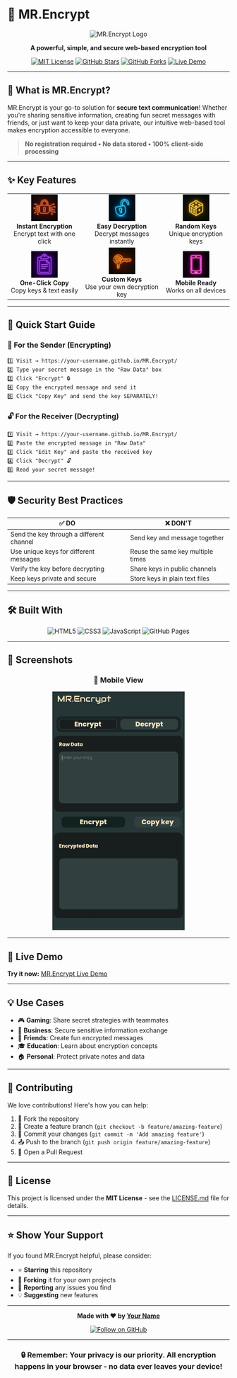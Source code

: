 # 🔐 MR.Encrypt

<div align="center">

![MR.Encrypt Logo](https://via.placeholder.com/200x100/4A90E2/FFFFFF?text=MR.Encrypt)

**A powerful, simple, and secure web-based encryption tool**

[![MIT License](https://img.shields.io/badge/license-MIT-blue.svg?style=for-the-badge)](LICENSE.md)
[![GitHub Stars](https://img.shields.io/github/stars/your-username/MR.Encrypt?style=for-the-badge&logo=github)](https://github.com/your-username/MR.Encrypt/stargazers)
[![GitHub Forks](https://img.shields.io/github/forks/your-username/MR.Encrypt?style=for-the-badge&logo=github)](https://github.com/your-username/MR.Encrypt/network)
[![Live Demo](https://img.shields.io/badge/Live-Demo-success?style=for-the-badge&logo=github)](https://your-username.github.io/MR.Encrypt/)

</div>

---

## 🚀 What is MR.Encrypt?

MR.Encrypt is your go-to solution for **secure text communication**! Whether you're sharing sensitive information, creating fun secret messages with friends, or just want to keep your data private, our intuitive web-based tool makes encryption accessible to everyone.

> **No registration required • No data stored • 100% client-side processing**

---

## ✨ Key Features

<table>
<tr>
<td align="center">
<img src="./assets/images/F1.jpeg" alt="Encrypt" width="60"/>
<br><strong>Instant Encryption</strong>
<br>Encrypt text with one click
</td>
<td align="center">
<img src="./assets/images/F2.jpeg" alt="Decrypt" width="60"/>
<br><strong>Easy Decryption</strong>
<br>Decrypt messages instantly
</td>
<td align="center">
<img src="./assets/images/F3.jpeg" alt="Random Key" width="60"/>
<br><strong>Random Keys</strong>
<br>Unique encryption keys
</td>
</tr>
<tr>
<td align="center">
<img src="./assets/images/F4.jpeg" alt="Copy" width="60"/>
<br><strong>One-Click Copy</strong>
<br>Copy keys & text easily
</td>
<td align="center">
<img src="./assets/images/F5.jpeg" alt="Custom Key" width="60"/>
<br><strong>Custom Keys</strong>
<br>Use your own decryption key
</td>
<td align="center">
<img src="./assets/images/F6.jpeg" alt="Responsive" width="60"/>
<br><strong>Mobile Ready</strong>
<br>Works on all devices
</td>
</tr>
</table>

---

## 🎯 Quick Start Guide

### 🔐 For the Sender (Encrypting)

```
1️⃣ Visit → https://your-username.github.io/MR.Encrypt/
2️⃣ Type your secret message in the "Raw Data" box
3️⃣ Click "Encrypt" 🔒
4️⃣ Copy the encrypted message and send it
5️⃣ Click "Copy Key" and send the key SEPARATELY!
```

### 🔓 For the Receiver (Decrypting)

```
1️⃣ Visit → https://your-username.github.io/MR.Encrypt/
2️⃣ Paste the encrypted message in "Raw Data"
3️⃣ Click "Edit Key" and paste the received key
4️⃣ Click "Decrypt" 🔓
5️⃣ Read your secret message!
```

---

## 🛡️ Security Best Practices

<div align="center">

| ✅ DO | ❌ DON'T |
|-------|----------|
| Send the key through a different channel | Send key and message together |
| Use unique keys for different messages | Reuse the same key multiple times |
| Verify the key before decrypting | Share keys in public channels |
| Keep keys private and secure | Store keys in plain text files |

</div>

---

## 🛠️ Built With

<div align="center">

![HTML5](https://img.shields.io/badge/HTML5-E34F26?style=for-the-badge&logo=html5&logoColor=white)
![CSS3](https://img.shields.io/badge/CSS3-1572B6?style=for-the-badge&logo=css3&logoColor=white)
![JavaScript](https://img.shields.io/badge/JavaScript-323330?style=for-the-badge&logo=javascript&logoColor=F7DF1E)
![GitHub Pages](https://img.shields.io/badge/GitHub%20Pages-222222?style=for-the-badge&logo=github&logoColor=white)

</div>

---

## 📱 Screenshots

<div align="center">


### 📱 Mobile View
<img src="./assets/images/showcase.jpg" alt="Mobile Screenshot" width="300"/>

</div>

---

## 🚀 Live Demo

**Try it now:** [MR.Encrypt Live Demo](https://your-username.github.io/MR.Encrypt/)

---

## 💡 Use Cases

- 🎮 **Gaming**: Share secret strategies with teammates
- 💼 **Business**: Secure sensitive information exchange  
- 👥 **Friends**: Create fun encrypted messages
- 🎓 **Education**: Learn about encryption concepts
- 🏠 **Personal**: Protect private notes and data

---

## 🤝 Contributing

We love contributions! Here's how you can help:

1. 🍴 Fork the repository
2. 🌿 Create a feature branch (`git checkout -b feature/amazing-feature`)
3. 💾 Commit your changes (`git commit -m 'Add amazing feature'`)
4. 📤 Push to the branch (`git push origin feature/amazing-feature`)
5. 🎯 Open a Pull Request

---

## 📄 License

This project is licensed under the **MIT License** - see the [LICENSE.md](LICENSE.md) file for details.

---

## ⭐ Show Your Support

If you found MR.Encrypt helpful, please consider:

- ⭐ **Starring** this repository
- 🍴 **Forking** it for your own projects  
- 🐛 **Reporting** any issues you find
- 💡 **Suggesting** new features

---

<div align="center">

**Made with ❤️ by [Your Name](https://github.com/your-username)**

[![Follow on GitHub](https://img.shields.io/badge/Follow-GitHub-black?style=for-the-badge&logo=github)](https://github.com/your-username)

---

### 🔒 Remember: Your privacy is our priority. All encryption happens in your browser - no data ever leaves your device!

</div>